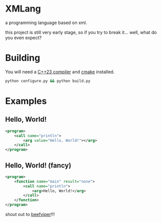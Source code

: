 # XMLang

a programming language based on xml.

this project is still very early stage, so if you try to break it... well, what do you even expect?

# Building

You will need a [C++23 compiler](https://github.com/llvm/llvm-project/releases) and [cmake](https://cmake.org/) installed.

```bash
python configure.py && python build.py
```

# Examples

## Hello, World!

```xml
<program>
    <call name="println">
        <arg value="Hello, World!"></arg>
    </call>
</program>
```

## Hello, World! (fancy)

```xml
<program>
    <function name="main" result="none">
        <call name="println">
            <arg>Hello, World!</arg>
        </call>
    </function>
</program>
```

shout out to [beefviper](https://github.com/beefviper/)!!!
